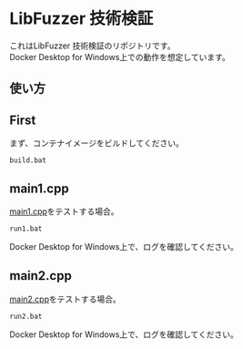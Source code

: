 # LibFuzzer 技術検証
これはLibFuzzer 技術検証のリポジトリです。    
Docker Desktop for Windows上での動作を想定しています。    
## 使い方
## First
まず、コンテナイメージをビルドしてください。
```
build.bat
```
## main1.cpp
[main1.cpp](/src/main1.cpp)をテストする場合。
```
run1.bat
```
Docker Desktop for Windows上で、ログを確認してください。

## main2.cpp
[main2.cpp](/src/main2.cpp)をテストする場合。
```
run2.bat
```
Docker Desktop for Windows上で、ログを確認してください。

